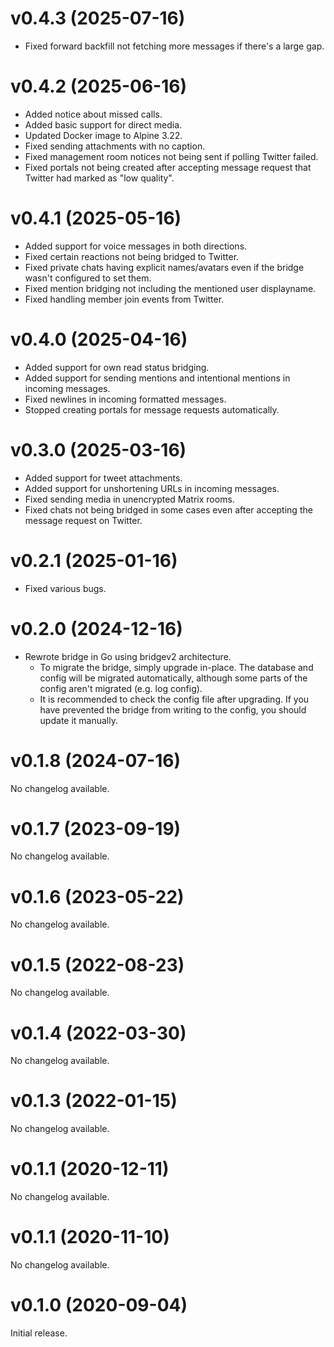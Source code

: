 # v0.4.3 (2025-07-16)

* Fixed forward backfill not fetching more messages if there's a large gap.

# v0.4.2 (2025-06-16)

* Added notice about missed calls.
* Added basic support for direct media.
* Updated Docker image to Alpine 3.22.
* Fixed sending attachments with no caption.
* Fixed management room notices not being sent if polling Twitter failed.
* Fixed portals not being created after accepting message request that Twitter
  had marked as "low quality".

# v0.4.1 (2025-05-16)

* Added support for voice messages in both directions.
* Fixed certain reactions not being bridged to Twitter.
* Fixed private chats having explicit names/avatars even if the bridge wasn't
  configured to set them.
* Fixed mention bridging not including the mentioned user displayname.
* Fixed handling member join events from Twitter.

# v0.4.0 (2025-04-16)

* Added support for own read status bridging.
* Added support for sending mentions and intentional mentions in incoming messages.
* Fixed newlines in incoming formatted messages.
* Stopped creating portals for message requests automatically.

# v0.3.0 (2025-03-16)

* Added support for tweet attachments.
* Added support for unshortening URLs in incoming messages.
* Fixed sending media in unencrypted Matrix rooms.
* Fixed chats not being bridged in some cases even after accepting the message
  request on Twitter.

# v0.2.1 (2025-01-16)

* Fixed various bugs.

# v0.2.0 (2024-12-16)

* Rewrote bridge in Go using bridgev2 architecture.
  * To migrate the bridge, simply upgrade in-place. The database and config
    will be migrated automatically, although some parts of the config aren't
    migrated (e.g. log config).
  * It is recommended to check the config file after upgrading. If you have
    prevented the bridge from writing to the config, you should update it
    manually.

# v0.1.8 (2024-07-16)

No changelog available.

# v0.1.7 (2023-09-19)

No changelog available.

# v0.1.6 (2023-05-22)

No changelog available.

# v0.1.5 (2022-08-23)

No changelog available.

# v0.1.4 (2022-03-30)

No changelog available.

# v0.1.3 (2022-01-15)

No changelog available.

# v0.1.1 (2020-12-11)

No changelog available.

# v0.1.1 (2020-11-10)

No changelog available.

# v0.1.0 (2020-09-04)

Initial release.
